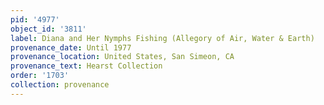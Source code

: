 ```yaml
---
pid: '4977'
object_id: '3811'
label: Diana and Her Nymphs Fishing (Allegory of Air, Water & Earth)
provenance_date: Until 1977
provenance_location: United States, San Simeon, CA
provenance_text: Hearst Collection
order: '1703'
collection: provenance
---
```

